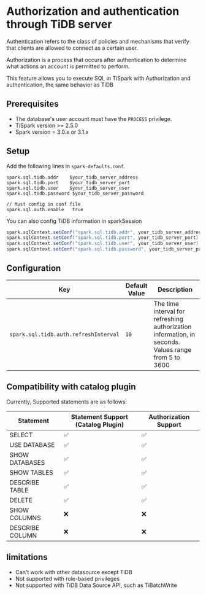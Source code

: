 # Authorization and authentication through TiDB server

Authentication refers to the class of policies and mechanisms that verify that clients are allowed to connect as a
certain user.

Authorization is a process that occurs after authentication to determine what actions an account is permitted to
perform.

This feature allows you to execute SQL in TiSpark with Authorization and authentication, the same behavior as TiDB

## Prerequisites
 
- The database's user account must have the `PROCESS` privilege.
- TiSpark version >= 2.5.0
- Spark version = 3.0.x or 3.1.x

## Setup

Add the following lines in `spark-defaults.conf`.

```
spark.sql.tidb.addr    $your_tidb_server_address
spark.sql.tidb.port    $your_tidb_server_port
spark.sql.tidb.user    $your_tidb_server_user
spark.sql.tidb.password $your_tidb_server_password

// Must config in conf file
spark.sql.auth.enable   true
```

You can also config TiDB information in sparkSession

```scala
spark.sqlContext.setConf("spark.sql.tidb.addr", your_tidb_server_address)
spark.sqlContext.setConf("spark.sql.tidb.port", your_tidb_server_port)
spark.sqlContext.setConf("spark.sql.tidb.user", your_tidb_server_user)
spark.sqlContext.setConf("spark.sql.tidb.password", your_tidb_server_password)

```

## Configuration

|    Key    | Default Value | Description |
| ---------- | --- | --- |
| `spark.sql.tidb.auth.refreshInterval` |  `10` | The time interval for refreshing authorization information, in seconds. Values range from 5 to 3600 |

## Compatibility with catalog plugin

Currently, Supported statements are as follows:

| Statement       | Statement Support (Catalog Plugin)  | Authorization Support | 
|-----------------|---|---|
| SELECT          | ✅  | ✅ |   
| USE DATABASE    | ✅ | ✅ |   
| SHOW DATABASES  | ✅  | ✅ |   
| SHOW TABLES     | ✅  | ✅ |
| DESCRIBE TABLE  | ✅  | ✅ |
| DELETE          |  ✅  | ✅  |
| SHOW COLUMNS    | ❌ | ❌ |
| DESCRIBE COLUMN | ❌ | ❌ |

## limitations

- Can't work with other datasource except TiDB
- Not supported with role-based privileges
- Not supported with TiDB Data Source API, such as TiBatchWrite